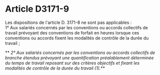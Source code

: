 # Article D3171-9

Les dispositions de l'article D. 3171-8 ne sont pas applicables :   
1° Aux salariés concernés par les conventions ou accords collectifs de travail prévoyant des conventions de forfait en heures lorsque ces conventions ou accords fixent les modalités de contrôle de la durée du travail ; 
  

** _2° Aux salariés concernés par les conventions ou accords collectifs de branche étendus prévoyant une quantification préalablement déterminée du temps de travail reposant sur des critères objectifs et fixant les modalités de contrôle de la durée du travail (1)._**
